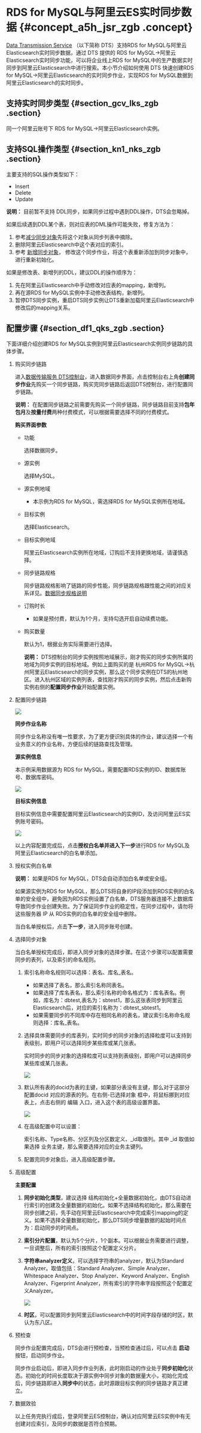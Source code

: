 # RDS for MySQL与阿里云ES实时同步数据 {#concept_a5h_jsr_zgb .concept}

[Data Transmission Service](https://www.alibabacloud.com/product/data-transmission-service) （以下简称 DTS）支持RDS for MySQL与阿里云Elasticsearch实时同步数据，通过 DTS 提供的 RDS for MySQL-\>阿里云Elasticsearch实时同步功能，可以将企业线上RDS for MySQL中的生产数据实时同步到阿里云Elasticsearch中进行搜索。本小节介绍如何使用 DTS 快速创建RDS for MySQL-\>阿里云Elasticsearch的实时同步作业，实现RDS for MySQL数据到阿里云Elasticsearch的实时同步。

## 支持实时同步类型 {#section_gcv_lks_zgb .section}

同一个阿里云账号下 RDS for MySQL-\>阿里云Elasticsearch实例。

## 支持SQL操作类型 {#section_kn1_nks_zgb .section}

主要支持的SQL操作类型如下：

-   Insert
-   Delete
-   Update

**说明：** 目前暂不支持 DDL同步，如果同步过程中遇到DDL操作，DTS会忽略掉。

如果后续遇到DDL某个表，则对应表的DML操作可能失败，修复方法为：

1.  参考[减少同步对象](https://www.alibabacloud.com/help/zh/doc-detail/26635.htm)先将这个对象从同步列表中摘除。
2.  删除阿里云Elasticsearch中这个表对应的索引。
3.  参考 [新增同步对象](https://www.alibabacloud.com/help/zh/doc-detail/26634.htm)， 修改这个同步作业，将这个表重新添加到同步对象中，进行重新初始化。

如果是修改表、新增列的DDL，建议DDL的操作顺序为：

1.  先在阿里云Elasticsearch中手动修改对应表的mapping，新增列。
2.  再在源RDS for MySQL实例中手动修改表结构，新增列。
3.  暂停DTS同步实例，重启DTS同步实例让DTS重新加载阿里云Elasticsearch中修改后的mapping关系。

## 配置步骤 {#section_df1_qks_zgb .section}

下面详细介绍创建RDS for MySQL实例到阿里云Elasticsearch实例同步链路的具体步骤。

1.  购买同步链路

    进入[数据传输服务 DTS控制台](https://dts.console.aliyun.com/)，进入数据同步界面，点击控制台右上角**创建同步作业**先购买一个同步链路，购买完同步链路后返回DTS控制台，进行配置同步链路。

    **说明：** 在配置同步链路之前需要先购买一个同步链路，同步链路目前支持**包年包月**及**按量付费**两种付费模式，可以根据需要选择不同的付费模式。

    **购买界面参数**

    -   功能

        选择数据同步。

    -   源实例

        选择MySQL。

    -   源实例地域
        -   本示例为RDS for MySQL，需选择RDS for MySQL实例所在地域。
    -   目标实例

        选择Elasticsearch。

    -   目标实例地域

        阿里云Elasticsearch实例所在地域，订购后不支持更换地域，请谨慎选择。

    -   同步链路规格

        同步链路规格影响了链路的同步性能，同步链路规格跟性能之间的对应关系详见。[数据同步规格说明](https://www.alibabacloud.com/help/zh/doc-detail/26605.htm)

    -   订购时长
        -   如果是预付费，默认为1个月，支持勾选开启自动续费功能。
    -   购买数量

        默认为1，根据业务实际需要进行选择。

        **说明：** DTS控制台的同步实例按照地域展示，刚才购买的同步实例所属的地域为同步实例的目标地域。例如上面购买的是 杭州RDS for MySQL-\>杭州阿里云Elasticsearch的同步实例，那么这个同步实例在DTS的杭州地区。进入杭州区域的实例列表，查找刚才购买的同步实例，然后点击新购实例右侧的**配置同步作业**开始配置实例。

2.  配置同步链路

    ![](http://static-aliyun-doc.oss-cn-hangzhou.aliyuncs.com/assets/img/134314/155359074840099_zh-CN.png)

    **同步作业名称**

    同步作业名称没有唯一性要求，为了更方便识别具体的作业，建议选择一个有业务意义的作业名称，方便后续的链路查找及管理。

    **源实例信息**

    本示例采用数据源为 RDS for MySQL，需要配置RDS实例的ID、数据库账号、数据库密码。

    ![](http://static-aliyun-doc.oss-cn-hangzhou.aliyuncs.com/assets/img/134314/155359074940100_zh-CN.png)

    **目标实例信息**

    目标实例信息中需要配置阿里云Elasticsearch的实例ID，及访问阿里云ES实例账号密码。

    ![](http://static-aliyun-doc.oss-cn-hangzhou.aliyuncs.com/assets/img/134314/155359074940101_zh-CN.png)

    以上内容配置完成后，点击**授权白名单并进入下一步**进行RDS for MySQL及阿里云Elasticsearch的白名单添加。

3.  授权实例白名单

    **说明：** 如果是RDS for MySQL，DTS会自动添加白名单或安全组。

    如果源实例为RDS for MySQL，那么DTS将自身的IP段添加到RDS实例的白名单的安全组中，避免因为RDS实例设置了白名单，DTS服务器连接不上数据库导致同步作业创建失败。为了保证同步作业的稳定性，在同步过程中，请勿将这些服务器 IP 从 RDS实例的白名单的安全组中删除。

    当白名单授权后，点击**下一步**，进入同步账号创建。

4.  选择同步对象

    当白名单授权完成后，即进入同步对象的选择步骤。在这个步骤可以配置需要同步的表列，以及索引的命名规则。

    1.  索引名称命名规则可以选择：表名、库名\_表名。

        -   如果选择了表名，那么索引名称同表名。
        -   如果选择了库名表名，那么索引名称的命名格式为：库名表名。例如，库名为：dbtest,表名为：sbtest1，那么这张表同步到阿里云Elasticsearch后，对应的索引名称为：dbtest\_sbtest1。
        -   如果需要同步的不同库中存在相同名称的表名，建议索引名称命名规则选择：库名\_表名。
    2.  选择具体需要同步的库表列，实时同步的同步对象的选择粒度可以支持到表级别，即用户可以选择同步某些库或某几张表。

        实时同步的同步对象的选择粒度可以支持到表级别，即用户可以选择同步某些库或某几张表。

        ![](http://static-aliyun-doc.oss-cn-hangzhou.aliyuncs.com/assets/img/134314/155359074940102_zh-CN.png)

    3.  默认所有表的docid为表的主键，如果部分表没有主键，那么对于这部分配置docid 对应的源表的列。在右侧-已选择对象 框中，将鼠标挪到对应表上，点击右侧的 编辑 入口，进入这个表的高级设置界面。

        ![](http://static-aliyun-doc.oss-cn-hangzhou.aliyuncs.com/assets/img/134314/155359075040103_zh-CN.png)

    4.  在高级配置中可以设置：

        索引名称、Type名称、分区列及分区数定义、\_id取值列。其中 \_id 取值如果选择 业务主键，那么需要选择对应的业务主键列。

    5.  配置完同步对象后，进入高级配置步骤。

5.  高级配置

    **主要配置**

    1.  **同步初始化类型**，建议选择 结构初始化+全量数据初始化，由DTS自动进行索引的创建及全量数据的初始化。如果不选择结构初始化，那么需要在同步创建之前，先手动在阿里云Elasticsearch中完成索引mapping的定义。如果不选择全量数据初始化，那么DTS同步增量数据的起始时间点为：启动同步的时间点。

    2.  **索引分片配置**，默认为5个分片，1个副本。可以根据业务需要进行调整，一旦调整后，所有的索引按照这个配置定义分片。

    3.  **字符串analyzer定义**，可以选择字符串的analyzer，默认为Standard Analyzer。取值包括：Standard Analyzer、Simple Analyzer、Whitespace Analyzer、Stop Analyzer、Keyword Analyzer、English Analyzer、Figerprint Analyzer，所有索引的字符串字段按照这个配置定义Analyzer。

        ![](http://static-aliyun-doc.oss-cn-hangzhou.aliyuncs.com/assets/img/134314/155359075040104_zh-CN.png)

    4.  **时区**，可以配置同步到阿里云Elasticsearch中的时间字段存储的时区，默认为东八区。

6.  预检查

    同步作业配置完成后，DTS会进行预检查，当预检查通过后，可以点击 **启动** 按钮，启动同步作业。

    同步作业启动后，即进入同步作业列表，此时刚启动的作业处于**同步初始化**状态。初始化的时间长度取决于源实例中同步对象的数据量大小，初始化完成后，同步链路即进入**同步中**的状态，此时源跟目标实例的同步链路才真正建立。

7.  数据效验

    以上任务完执行成后，登录阿里云ES控制台，确认对应阿里云ES实例中有无创建对应索引，及同步的数据是否符合预期。


